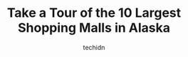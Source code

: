---
layout: ampstory
image: https://i0.wp.com/paketmu.com/wp-content/uploads/2023/06/bentley-mall-0-in-alaska-1686372621.jpeg?resize=640,853
author: techidn
featured: false
description: Explore the diverse Shopping Mall scene in Alaska, home to an incredible selection of 10 establishments catering to every taste. Whether youre in search of iconic favorites or undiscovered 
title: Take a Tour of the 10 Largest Shopping Malls in Alaska
cover:
   title: Take a Tour of the 10 Largest Shopping Malls in Alaska
   subtitle: RICKPATE
   background: https://paketmu.com/wp-content/uploads/2023/06/bentley-mall-0-in-alaska-1686372621.jpeg

pages: 
 - layout: thirds
   top: <h1>#1 Dimond Center</h1>
   bottom: "<p>Honestly this is the best mall Alaska has to offer, especially beautiful around the holidays.</p>"
   background: https://paketmu.com/wp-content/uploads/2023/06/bentley-mall-1-in-alaska-1686372622.jpeg
   backgroundblur: true
 - layout: thirds
   top: <h1>#2 Anchorage 5th Avenue Mall</h1>
   bottom: "<p>This place is a ton of fun to visit if youve never been here! Its multiple stories tall and has stuff on every single floor, with the food court being accessible from t</p>"
   background: https://paketmu.com/wp-content/uploads/2023/06/bentley-mall-2-in-alaska-1686372623.jpeg
   cta:
      link: https://paketmu.com/take-a-tour-of-the-10-largest-shopping-malls-in-alaska/
      text: Take a Tour of the 10 Largest Shopping Malls in Alaska
 - layout: thirds
   top: <h1>#3 Tikahtnu Commons</h1>
   bottom: "<p>When an Anchorage I was take pictures of places I go I was in a car I have an ex that drives like a maniac button I do get pictures and he is a great person</p>"
   background: https://paketmu.com/wp-content/uploads/2023/06/bentley-mall-3-in-alaska-1686372624.jpeg
   cta:
      link: https://paketmu.com/take-a-tour-of-the-10-largest-shopping-malls-in-alaska/
      text: Take a Tour of the 10 Largest Shopping Malls in Alaska
 - layout: thirds
   top: <h1>#4 Midtown Mall</h1>
   bottom: "<p>600 E Northern Lights Blvd, Anchorage, AK 99503, United States</p>"
   background: https://images.unsplash.com/photo-1564951434112-64d74cc2a2d7?ixlib=rb-4.0.3&ixid=MnwxMjA3fDB8MHxwaG90by1wYWdlfHx8fGVufDB8fHx8&auto=format&fit=crop&w=640&h=853&q=80
   cta:
      link: https://paketmu.com/take-a-tour-of-the-10-largest-shopping-malls-in-alaska/
      text: Take a Tour of the 10 Largest Shopping Malls in Alaska
 - layout: thirds
   top: <h1>#5 Glenn Square</h1>
   bottom: "<p>3090 Mountain View Dr, Anchorage, AK 99501, United States</p>"
   background: https://images.unsplash.com/photo-1618005182384-a83a8bd57fbe?ixlib=rb-4.0.3&ixid=MnwxMjA3fDB8MHxwaG90by1wYWdlfHx8fGVufDB8fHx8&auto=format&fit=crop&w=640&h=853&q=80
   cta:
      link: https://paketmu.com/take-a-tour-of-the-10-largest-shopping-malls-in-alaska/
      text: Take a Tour of the 10 Largest Shopping Malls in Alaska
 - layout: thirds
   top: <h1>#6 Bentley Mall</h1>
   bottom: "<p>32 College Rd, Fairbanks, AK 99701, United States</p>"
   background: https://images.unsplash.com/photo-1541356665065-22676f35dd40?ixlib=rb-4.0.3&ixid=MnwxMjA3fDB8MHxwaG90by1wYWdlfHx8fGVufDB8fHx8&auto=format&fit=crop&w=640&h=853&q=80
   cta:
      link: https://paketmu.com/take-a-tour-of-the-10-largest-shopping-malls-in-alaska/
      text: Take a Tour of the 10 Largest Shopping Malls in Alaska
 - layout: thirds
   top: <h1>#7 Nugget Mall</h1>
   bottom: "<p>8745 Glacier Hwy, Juneau, AK 99801, United States</p>"
   background: https://images.unsplash.com/photo-1615749413727-825b59a857b5?ixlib=rb-4.0.3&ixid=MnwxMjA3fDB8MHxwaG90by1wYWdlfHx8fGVufDB8fHx8&auto=format&fit=crop&w=640&h=853&q=80
   cta:
      link: https://paketmu.com/take-a-tour-of-the-10-largest-shopping-malls-in-alaska/
      text: Take a Tour of the 10 Largest Shopping Malls in Alaska
 - layout: thirds
   middle: Continue reading...
   background: https://images.unsplash.com/photo-1567360425618-1594206637d2?ixlib=rb-4.0.3&ixid=MnwxMjA3fDB8MHxwaG90by1wYWdlfHx8fGVufDB8fHx8&auto=format&fit=crop&w=640&h=853&q=80
   cta:
      link: https://paketmu.com/take-a-tour-of-the-10-largest-shopping-malls-in-alaska/
      text: Take a Tour of the 10 Largest Shopping Malls in Alaska
      
---